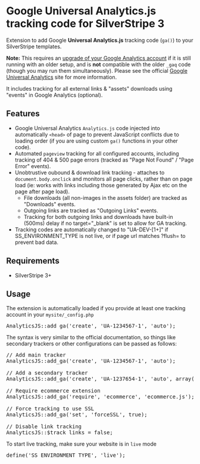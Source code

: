 # Google Universal Analytics.js tracking code for SilverStripe 3
Extension to add Google **Universal Analytics.js** tracking code (`ga()`) to your SilverStripe templates.

**Note:** This requires an [upgrade of your Google Analytics account](https://developers.google.com/analytics/devguides/collection/upgrade/)
if it is still running with an older setup, and is **not** compatible with the older `_gaq` code (though you may run them simultaneously).
Please see the official [Google Universal Analytics](https://developers.google.com/analytics/devguides/collection/AnalyticsJS/)
site for more information.

It includes tracking for all external links & "assets" downloads using "events" in Google Analytics (optional).

## Features
* Google Universal Analytics `Analytics.js` code injected into automatically `<head>` of page to prevent JavaScript conflicts due to
loading order (if you are using custom `ga()` functions in your other code).
* Automated `pageview` tracking for all configured accounts, including tracking of 404 & 500 page errors (tracked as
"Page Not Found" / "Page Error" events).
* Unobtrustive oubound & download link tracking - attaches to `document.body.onclick` and monitors all page clicks, rather than
on page load (ie: works with links including those generated by Ajax etc on the page after page load).
  * File downloads (all non-images in the assets folder) are tracked as "Downloads" events.
  * Outgoing links are tracked as "Outgoing Links" events.
  * Tracking for both outgoing links and downloads have built-in (500ms) delay if no target="_blank" is set to allow for GA tracking.
* Tracking codes are automatically changed to "UA-DEV-[1+]" if SS_ENVIRONMENT_TYPE is not live, or if page url matches ?flush=
to prevent bad data.

## Requirements
* SilverStripe 3+

## Usage
The extension is automatically loaded if you provide at least one tracking account in your `mysite/_config.php`
<pre>AnalyticsJS::add_ga('create', 'UA-1234567-1', 'auto');</pre>
The syntax is very similar to the official documentation, so things like secondary trackers or other
configurations can be passed as follows:
<pre>
// Add main tracker
AnalyticsJS::add_ga('create', 'UA-1234567-1', 'auto');

// Add a secondary tracker
AnalyticsJS::add_ga('create', 'UA-1237654-1', 'auto', array('name' => 'MyOtherTracker'));

// Require ecommerce extension
AnalyticsJS::add_ga('require', 'ecommerce', 'ecommerce.js');

// Force tracking to use SSL
AnalyticsJS::add_ga('set', 'forceSSL', true);

// Disable link tracking
AnalyticsJS::$track_links = false;
</pre>

To start live tracking, make sure your website is in `live` mode
<pre>define('SS_ENVIRONMENT_TYPE', 'live');</pre>
